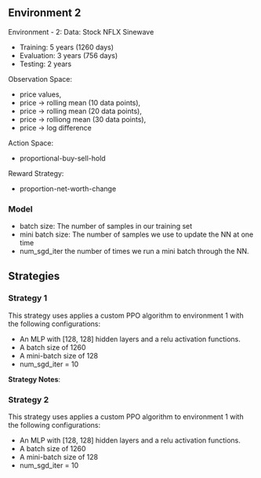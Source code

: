 ## Environment 2
Environment - 2:
Data: Stock NFLX Sinewave
* Training: 5 years (1260 days)
* Evaluation: 3 years (756 days)
* Testing: 2 years

Observation Space: 
* price values,
* price -> rolling mean (10 data points),
* price -> rolling mean (20 data points),
* price -> rolliong mean (30 data points),
* price -> log difference

Action Space: 
* proportional-buy-sell-hold

Reward Strategy: 
* proportion-net-worth-change

### Model
* batch size: The number of samples in our training set
* mini batch size: The number of samples we use to update the NN at one time
* num_sgd_iter the number of times we run a mini batch through the NN.

## Strategies
### Strategy 1
This strategy uses applies a custom PPO algorithm to environment 1 with the following configurations:
* An MLP with [128, 128] hidden layers and a relu activation functions. 
* A batch size of 1260
* A mini-batch size of 128
* num_sgd_iter = 10

<b>Strategy Notes</b>:

### Strategy 2
This strategy uses applies a custom PPO algorithm to environment 1 with the following configurations:
* An MLP with [128, 128] hidden layers and a relu activation functions. 
* A batch size of 1260
* A mini-batch size of 128
* num_sgd_iter = 10
